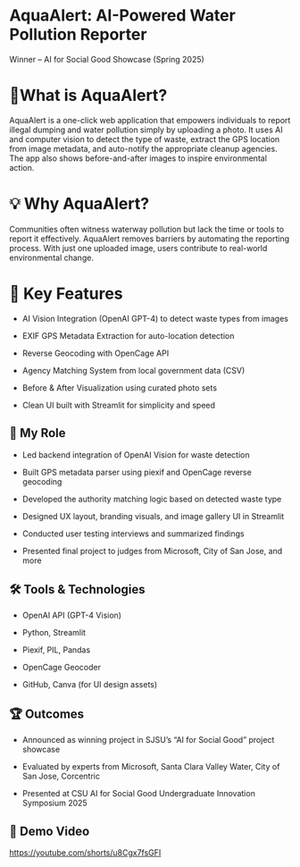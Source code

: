 
# AquaAlert: AI-Powered Water Pollution Reporter

Winner – AI for Social Good Showcase (Spring 2025)

# 📍What is AquaAlert?
AquaAlert is a one-click web application that empowers individuals to report illegal dumping and water pollution simply by uploading a photo. It uses AI and computer vision to detect the type of waste, extract the GPS location from image metadata, and auto-notify the appropriate cleanup agencies. The app also shows before-and-after images to inspire environmental action.

# 💡 Why AquaAlert?
Communities often witness waterway pollution but lack the time or tools to report it effectively. AquaAlert removes barriers by automating the reporting process. With just one uploaded image, users contribute to real-world environmental change.


# 🧠 Key Features

- AI Vision Integration (OpenAI GPT-4) to detect waste types from images

- EXIF GPS Metadata Extraction for auto-location detection

- Reverse Geocoding with OpenCage API

- Agency Matching System from local government data (CSV)

- Before & After Visualization using curated photo sets

- Clean UI built with Streamlit for simplicity and speed




## 🚀 My Role 
- Led backend integration of OpenAI Vision for waste detection

- Built GPS metadata parser using piexif and OpenCage reverse geocoding

- Developed the authority matching logic based on detected waste type

- Designed UX layout, branding visuals, and image gallery UI in Streamlit

- Conducted user testing interviews and summarized findings

- Presented final project to judges from Microsoft, City of San Jose, and more




## 🛠 Tools & Technologies
- OpenAI API (GPT-4 Vision)

- Python, Streamlit

- Piexif, PIL, Pandas

- OpenCage Geocoder

- GitHub, Canva (for UI design assets)

## 🏆 Outcomes
- Announced as winning project in SJSU’s “AI for Social Good” project showcase

- Evaluated by experts from Microsoft, Santa Clara Valley Water, City of San Jose, Corcentric

- Presented at CSU AI for Social Good Undergraduate Innovation Symposium 2025




## 🔗 Demo Video
https://youtube.com/shorts/u8Cgx7fsGFI


